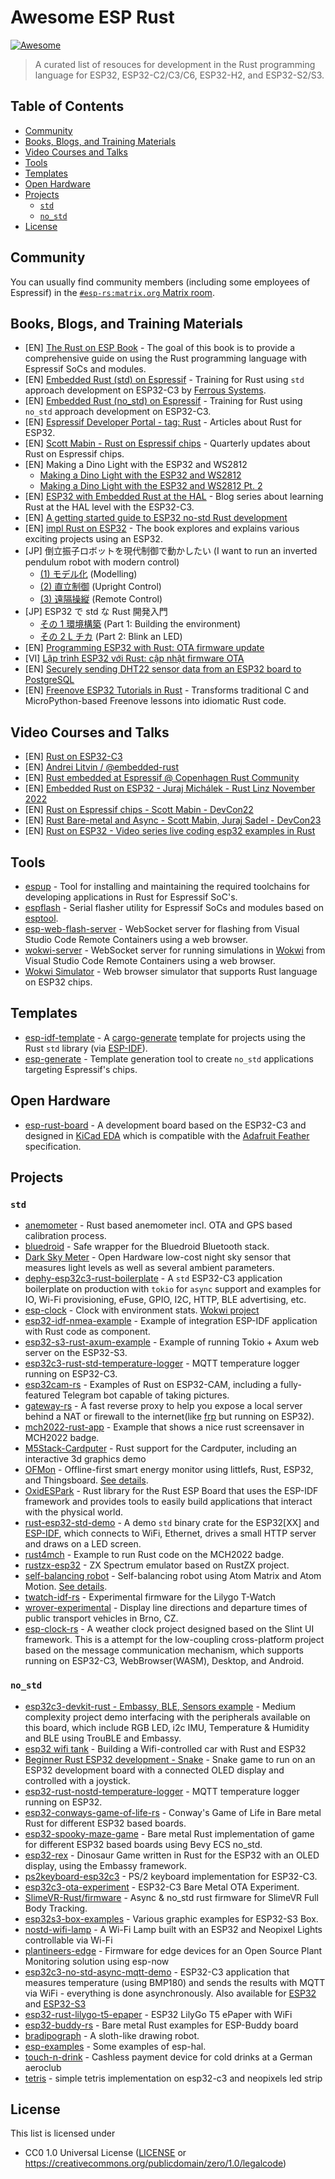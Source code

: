 <!-- omit in toc -->
# Awesome ESP Rust

[![Awesome](https://awesome.re/badge-flat2.svg)](https://awesome.re)

> A curated list of resouces for development in the Rust programming language for ESP32, ESP32-C2/C3/C6, ESP32-H2, and ESP32-S2/S3.

<!-- omit in toc -->
## Table of Contents

- [Community](#community)
- [Books, Blogs, and Training Materials](#books-blogs-and-training-materials)
- [Video Courses and Talks](#video-courses-and-talks)
- [Tools](#tools)
- [Templates](#templates)
- [Open Hardware](#open-hardware)
- [Projects](#projects)
  - [`std`](#std)
  - [`no_std`](#no_std)
- [License](#license)

## Community

You can usually find community members (including some employees of Espressif) in the [`#esp-rs:matrix.org` Matrix room](https://matrix.to/#/#esp-rs:matrix.org).

## Books, Blogs, and Training Materials

- [EN] [The Rust on ESP Book](https://esp-rs.github.io/book/introduction.html) - The goal of this book is to provide a comprehensive guide on using the Rust programming language with Espressif SoCs and modules.
- [EN] [Embedded Rust (std) on Espressif](https://esp-rs.github.io/std-training/) - Training for Rust using `std` approach development on ESP32-C3 by [Ferrous Systems](https://ferrous-systems.com/training/).
- [EN] [Embedded Rust (no_std) on Espressif](https://esp-rs.github.io/no_std-training/) - Training for Rust using `no_std` approach development on ESP32-C3.
- [EN] [Espressif Developer Portal - tag: Rust](https://developer.espressif.com/tags/rust/) - Articles about Rust for ESP32.
- [EN] [Scott Mabin - Rust on Espressif chips](https://mabez.dev/blog/posts/) - Quarterly updates about Rust on Espressif chips.
- [EN] Making a Dino Light with the ESP32 and WS2812
  - [Making a Dino Light with the ESP32 and WS2812](https://nereux.blog/posts/esp32-ws2812-dino-light/)
  - [Making a Dino Light with the ESP32 and WS2812 Pt. 2](https://nereux.blog/posts/esp32-ws2812-dino-light-2/)
- [EN] [ESP32 with Embedded Rust at the HAL](https://blog.theembeddedrustacean.com/series/esp32c3-embedded-rust-hal/) - Blog series about learning Rust at the HAL level with the ESP32-C3.
- [EN] [A getting started guide to ESP32 no-std Rust development](https://nereux.blog/posts/getting-started-esp32-nostd/)
- [EN] [impl Rust on ESP32](https://esp32.implrust.com/) - The book explores and explains various exciting projects using an ESP32.
- [JP] 倒立振子ロボットを現代制御で動かしたい (I want to run an inverted pendulum robot with modern control)
  - [(1) モデル化](https://zenn.dev/tana_ash/articles/balance-robot-modern-1) (Modelling)
  - [(2) 直立制御](https://zenn.dev/tana_ash/articles/balance-robot-modern-2) (Upright Control)
  - [(3) 遠隔操縦](https://zenn.dev/tana_ash/articles/balance-robot-modern-3) (Remote Control)
- [JP] ESP32 で std な Rust 開発入門
  - [その 1 環境構築](https://lang-ship.com/blog/work/esp32-std-rust-1/) (Part 1: Building the environment)
  - [その 2 L チカ](https://lang-ship.com/blog/work/esp32-std-rust-2/) (Part 2: Blink an LED)
- [EN] [Programming ESP32 with Rust: OTA firmware update](https://quan.hoabinh.vn/post/2024/3/programming-esp32-with-rust-ota-firmware-update)
- [VI] [Lập trình ESP32 với Rust: cập nhật firmware OTA](https://quan.hoabinh.vn/post/2024/03/lap-trinh-esp32-voi-rust-cap-nhat-firmware-ota)
- [EN] [Securely sending DHT22 sensor data from an ESP32 board to PostgreSQL](https://c410-f3r.github.io/thoughts/securely-sending-dht22-sensor-data-from-an-esp32-board-to-postgresql/)
- [EN] [Freenove ESP32 Tutorials in Rust](https://makuo12.github.io/Freenove-esp32-rust/) - Transforms traditional C and MicroPython-based Freenove lessons into idiomatic Rust code.
## Video Courses and Talks

- [EN] [Rust on ESP32-C3](https://www.youtube.com/playlist?list=PLkch9g9DEE0Lkm1LqcD7pZNDmXEczOo-a)
- [EN] [Andrei Litvin / @embedded-rust](https://www.youtube.com/@embedded-rust/videos)
- [EN] [Rust embedded at Espressif @ Copenhagen Rust Community](https://www.youtube.com/watch?v=gdmUhzJfgzk)
- [EN] [Embedded Rust on ESP32 - Juraj Michálek - Rust Linz November 2022](https://www.youtube.com/watch?v=0PPPdqoDBQs)
- [EN] [Rust on Espressif chips - Scott Mabin - DevCon22](https://www.youtube.com/watch?v=qeEmJ_-6fPg)
- [EN] [Rust Bare-metal and Async - Scott Mabin, Juraj Sadel - DevCon23](https://www.youtube.com/watch?v=QPp4WEjx5jU)
- [EN] [Rust on ESP32 - Video series live coding esp32 examples in Rust](https://www.youtube.com/playlist?list=PL0U7YUX2VnBFbwTi96wUB1nZzPVN3HzgS)
## Tools

- [espup](https://github.com/esp-rs/espup) - Tool for installing and maintaining the required toolchains for developing applications in Rust for Espressif SoC's.
- [espflash](https://github.com/esp-rs/espflash) - Serial flasher utility for Espressif SoCs and modules based on [esptool](https://github.com/espressif/esptool).
- [esp-web-flash-server](https://github.com/bjoernQ/esp-web-flash-server) - WebSocket server for flashing from Visual Studio Code Remote Containers using a web browser.
- [wokwi-server](https://github.com/MabezDev/wokwi-server) - WebSocket server for running simulations in [Wokwi](https://wokwi.com/) from Visual Studio Code Remote Containers using a web browser.
- [Wokwi Simulator](https://wokwi.com/rust) - Web browser simulator that supports Rust language on ESP32 chips.

## Templates

- [esp-idf-template](https://github.com/esp-rs/esp-idf-template) - A [cargo-generate](https://cargo-generate.github.io/cargo-generate/) template for projects using the Rust `std` library (via [ESP-IDF](https://github.com/espressif/esp-idf)).
- [esp-generate](https://github.com/esp-rs/esp-generate) - Template generation tool to create `no_std` applications targeting Espressif's chips.

## Open Hardware

- [esp-rust-board](https://github.com/esp-rs/esp-rust-board) - A development board based on the ESP32-C3 and designed in [KiCad EDA](https://www.kicad.org/) which is compatible with the [Adafruit Feather](https://learn.adafruit.com/adafruit-feather/feather-specification) specification.

## Projects

### `std`

- [anemometer](https://github.com/taunusflieger/anemometer) - Rust based anemometer incl. OTA and GPS based calibration process.
- [bluedroid](https://github.com/pulse-loop/bluedroid) - Safe wrapper for the Bluedroid Bluetooth stack.
- [Dark Sky Meter](https://gitlab.com/scrobotics/optical-makerspace/dark-sky-meter-fw) - Open Hardware low-cost night sky sensor that measures light levels as well as several ambient parameters.
- [dephy-esp32c3-rust-boilerplate](https://github.com/dephy-io/dephy-esp32c3-rust-boilerplate) - A `std` ESP32-C3 application boilerplate on production with `tokio` for `async` support and examples for IO, Wi-Fi provisioning, eFuse, GPIO, I2C, HTTP, BLE advertising, etc.
- [esp-clock](https://github.com/playfulFence/esp-clock) - Clock with environment stats. [Wokwi project](https://wokwi.com/projects/357451677483992065)
- [esp32-idf-nmea-example](https://github.com/georgik/esp32-idf-nmea-example) - Example of integration ESP-IDF application with Rust code as component.
- [esp32-s3-rust-axum-example](https://github.com/aedm/esp32-s3-rust-axum-example) - Example of running Tokio + Axum web server on the ESP32-S3.
- [esp32c3-rust-std-temperature-logger](https://github.com/bjoernQ/esp32c3-rust-std-temperature-logger) - MQTT temperature logger running on ESP32-C3.
- [esp32cam-rs](https://github.com/Kezii/esp32cam_rs) - Examples of Rust on ESP32-CAM, including a fully-featured Telegram bot capable of taking pictures.
- [gateway-rs](https://github.com/OpenIoTHub/gateway-rs) - A fast reverse proxy to help you expose a local server behind a NAT or firewall to the internet(like [frp](https://github.com/fatedier/frp) but running on ESP32).
- [mch2022-rust-app](https://github.com/p2mate/mch2022-rust-app) - Example that shows a nice rust screensaver in MCH2022 badge.
- [M5Stack-Cardputer](https://github.com/Kezii/Rust-M5Stack-Cardputer) - Rust support for the Cardputer, including an interactive 3d graphics demo
- [OFMon](https://github.com/arashsm79/OFMon) - Offline-first smart energy monitor using littlefs, Rust, ESP32, and Thingsboard. [See details](https://moslehian.com/posts/2022/3-ofmon/).
- [OxidESPark](https://gitlab.com/cyril-marpaud/oxide-spark) - Rust library for the Rust ESP Board that uses the ESP-IDF framework and provides tools to easily build applications that interact with the physical world.
- [rust-esp32-std-demo](https://github.com/ivmarkov/rust-esp32-std-demo) - A demo `std` binary crate for the ESP32[XX] and [ESP-IDF](https://github.com/espressif/esp-idf), which connects to WiFi, Ethernet, drives a small HTTP server and draws on a LED screen.
- [rust4mch](https://github.com/jhaand/rust4mch) - Example to run Rust code on the MCH2022 badge.
- [rustzx-esp32](https://github.com/georgik/rustzx-esp32) - ZX Spectrum emulator based on RustZX project.
- [self-balancing robot](https://github.com/tana/atom-motion-balance) - Self-balancing robot using Atom Matrix and Atom Motion. [See details](https://zenn-dev.translate.goog/tana_ash/articles/5a458538cd9204?_x_tr_sl=auto&_x_tr_tl=en&_x_tr_hl=en-US&_x_tr_pto=wapp).
- [twatch-idf-rs](https://github.com/pyaillet/twatch-idf-rs) - Experimental firmware for the Lilygo T-Watch
- [wrover-experimental](https://github.com/JurajSadel/wrover-experimental) - Display line directions and departure times of public transport vehicles in Brno, CZ.
- [esp-clock-rs](https://github.com/zhangzqs/esp-clock-rs) - A weather clock project designed based on the Slint UI framework. This is a attempt for the low-coupling cross-platform project based on the message communication mechanism, which supports running on ESP32-C3, WebBrowser(WASM), Desktop, and Android.

### `no_std`

- [esp32c3-devkit-rust - Embassy, BLE, Sensors example](https://github.com/jamessizeland/esp32c3-devkit-demo) - Medium complexity project demo interfacing with the peripherals available on this board, which include RGB LED, i2c IMU, Temperature & Humidity and BLE using TrouBLE and Embassy.
- [esp32 wifi tank](https://jamesmcm.github.io/blog/esp32-wifi-tank/) - Building a Wifi-controlled car with Rust and ESP32
- [Beginner Rust ESP32 development - Snake](https://jamesmcm.github.io/blog/beginner-rust-esp32-lcdsnake/) - Snake game to run on an ESP32 development board with a connected OLED display and controlled with a joystick.
- [esp32-rust-nostd-temperature-logger](https://github.com/bjoernQ/esp32-rust-nostd-temperature-logger) - MQTT temperature logger running on ESP32.
- [esp32-conways-game-of-life-rs](https://github.com/georgik/esp32-conways-game-of-life-rs) - Conway's Game of Life in Bare metal Rust for different ESP32 based boards.
- [esp32-spooky-maze-game](https://github.com/georgik/esp32-spooky-maze-game) - Bare metal Rust implementation of game for different ESP32 based boards using Bevy ECS no_std.
- [esp32-rex](https://github.com/ImplFerris/esp32-rex) - Dinosaur Game written in Rust for the ESP32 with an OLED display, using the Embassy framework.
- [ps2keyboard-esp32c3](https://github.com/bjoernQ/ps2keyboard-esp32c3) - PS/2 keyboard implementation for ESP32-C3.
- [esp32c3-ota-experiment](https://github.com/bjoernQ/esp32c3-ota-experiment) - ESP32-C3 Bare Metal OTA Experiment.
- [SlimeVR-Rust/firmware](https://github.com/SlimeVR/SlimeVR-Rust/tree/main/firmware) - Async & no_std rust firmware for SlimeVR Full Body Tracking.
- [esp32s3-box-examples](https://github.com/sambenko/esp32s3-box-examples) - Various graphic examples for ESP32-S3 Box.
- [nostd-wifi-lamp](https://github.com/Nereuxofficial/nostd-wifi-lamp) - A Wi-Fi Lamp built with an ESP32 and Neopixel Lights controllable via Wi-Fi
- [plantineers-edge](https://github.com/plantineers/edge) - Firmware for edge devices for an Open Source Plant Monitoring solution using esp-now
- [esp32c3-no-std-async-mqtt-demo](https://github.com/JurajSadel/esp32c3-no-std-async-mqtt-demo) - ESP32-C3 application that measures temperature (using BMP180) and sends the results with MQTT via WiFi - everything is done asynchronously. Also available for [ESP32](https://github.com/JurajSadel/esp32-no-std-async-mqtt-demo) and [ESP32-S3](https://github.com/JurajSadel/esp32s3-no-std-async-mqtt-demo)
- [esp32-rust-lilygo-t5-epaper](https://github.com/georgik/esp32-rust-lilygo-t5-epaper) - ESP32 LilyGo T5 ePaper with WiFi
- [esp32-buddy-rs](https://github.com/georgik/esp32-buddy-rs) - Bare metal Rust examples for ESP-Buddy board
- [bradipograph](https://github.com/jneem/bradipograph/) - A sloth-like drawing robot.
- [esp-examples](https://github.com/danclive/esp-examples) - Some examples of esp-hal.
- [touch-n-drink](https://github.com/zargony/touch-n-drink) - Cashless payment device for cold drinks at a German aeroclub
- [tetris](https://github.com/Hahihula/no_std_tetris) - simple tetris implementation on esp32-c3 and neopixels led strip

## License

This list is licensed under

- CC0 1.0 Universal License ([LICENSE](LICENSE) or https://creativecommons.org/publicdomain/zero/1.0/legalcode)
